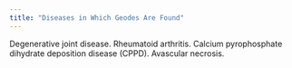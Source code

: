```yaml
---
title: "Diseases in Which Geodes Are Found"
---
```

Degenerative joint disease. Rheumatoid arthritis. Calcium pyrophosphate dihydrate deposition disease (CPPD). Avascular necrosis.


